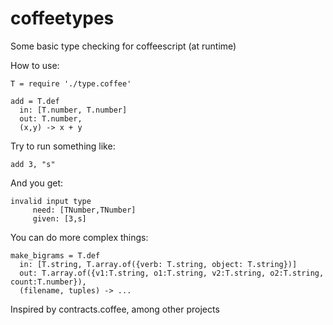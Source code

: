 coffeetypes
===========

Some basic type checking for coffeescript (at runtime)

How to use:

    T = require './type.coffee'

    add = T.def
      in: [T.number, T.number]
      out: T.number,
      (x,y) -> x + y

Try to run something like:

    add 3, "s"

And you get:

    invalid input type
	     need: [TNumber,TNumber]
	     given: [3,s]

You can do more complex things:

    make_bigrams = T.def
      in: [T.string, T.array.of({verb: T.string, object: T.string})]
      out: T.array.of({v1:T.string, o1:T.string, v2:T.string, o2:T.string, count:T.number}),
      (filename, tuples) -> ...

Inspired by contracts.coffee, among other projects
